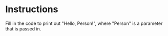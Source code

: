 # Instructions

Fill in the code to print out "Hello, Person!", where "Person" is a parameter that is passed in.